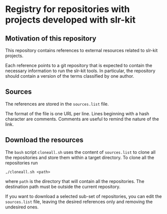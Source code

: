# Registry for repositories with projects developed with slr-kit 

## Motivation of this repository

This repository contains references to external resources related to slr-kit projects.

Each reference points to a git repository that is expected to contain the necessary information to run the slr-kit tools.
In particular, the repository should contain a version of the terms classified by one author.

## Sources

The references are stored in the `sources.list` file.

The format of the file is one URL per line.
Lines beginning with a hash character are comments.
Comments are useful to remind the nature of the link.

## Download the resources

The `bash` script `cloneall.sh` uses the content of `sources.list` to clone all the repositories and store them within a target directory.
To clone all the repositories run

    ,/cloneall.sh <path>

where `path` is the directory that will contain all the repositories.
The destination path must be outside the current repository.

If you want to download a selected sub-set of repositories, you can edit the `sources.list` file, leaving the desired references only and removing the undesired ones.
